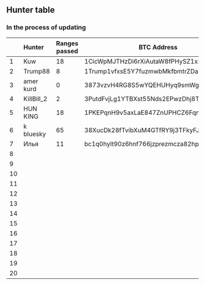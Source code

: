 ## Hunter table
### In the process of updating


|   |  Hunter     | Ranges passed | BTC Address    | Date           |
|---|:------------|---------------|----------------|----------------|
| 1 | Kuw | 18 | 1CicWpMJTHzDi6rXiAutaW8fPHySZ1x2Lw | 27.06.2022 |
| 2 | Trump88 | 8 | 1Trump1vfxsE5Y7fuzmwbMkfbmtrZDa7i | 27.06.2022 |
| 3 | amer kurd | 0 | 3873vzvH4RG8S5wYQEHUHyq9smWg6qwU2r | 27.06.2022 |
| 4 | KillBill_2 | 2 | 3PutdFvjLg1YTBXst55Nds2EPwzDhj8TQL | 27.06.2022 |
| 5 | HUN KING | 18 | 1PKEPqnH9v5axLaE847ZnUPHCZ6FqnPdyH | 27.06.2022 |
| 6 | k bluesky | 65 | 38XucDk28fTvibXuM4GTfRY9j3TFkyFJkW | 27.06.2022 |
| 7 | Илья  | 11 | bc1q0hylt90z6hnf766jzprezmcza82hp36d8dzexn | 27.06.2022 |
| 8 |   |  |  | 00.06.2022 |
| 9 |   |  |  | 00.06.2022 |
| 10 |   |  |  | 00.06.2022 |
| 11 |   |  |  | 00.06.2022 |
| 12 |   |  |  | 00.06.2022 |
| 13 |   |  |  | 00.06.2022 |
| 14 |   |  |  | 00.06.2022 |
| 15 |   |  |  | 00.06.2022 |
| 16 |   |  |  | 00.06.2022 |
| 17 |   |  |  | 00.06.2022 |
| 18 |   |  |  | 00.06.2022 |
| 19 |   |  |  | 00.06.2022 |
| 20 |   |  |  | 00.06.2022 |
